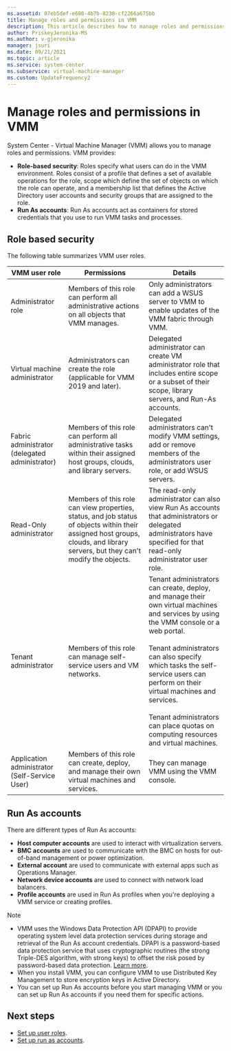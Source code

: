 ```yaml
---
ms.assetid: 07eb5def-e680-4b7b-8238-cf2266a675bb
title: Manage roles and permissions in VMM
description: This article describes how to manage roles and permissions in VMM
author: PriskeyJeronika-MS
ms.author: v-gjeronika
manager: jsuri
ms.date: 09/21/2021
ms.topic: article
ms.service: system-center
ms.subservice: virtual-machine-manager
ms.custom: UpdateFrequency2
---
```



# Manage roles and permissions in VMM



System Center - Virtual Machine Manager (VMM) allows you to manage roles and permissions. VMM provides:

- **Role-based security**: Roles specify what users can do in the VMM environment. Roles consist of a profile that defines a set of available operations for the role, scope which define the set of objects on which the role can operate, and a membership list that defines the Active Directory user accounts and security groups that are assigned to the role.
- **Run As accounts**: Run As accounts act as containers for stored credentials that you use to run VMM tasks and processes.

## Role based security

The following table summarizes VMM user roles.

**VMM user role** | **Permissions** | **Details**
--- | --- | ---
Administrator role | Members of this role can perform all administrative actions on all objects that VMM manages. | Only administrators can add a WSUS server to VMM to enable updates of the VMM fabric through VMM.
Virtual machine administrator | Administrators can create the role (applicable for VMM 2019 and later). | Delegated administrator can create VM administrator role that includes entire scope or a subset of their scope, library servers, and Run-As accounts.
Fabric administrator (delegated administrator) | Members of this role can perform all administrative tasks within their assigned host groups, clouds, and library servers. | Delegated administrators can't modify VMM settings, add or remove members of the administrators user role, or add WSUS servers.
Read-Only administrator | Members of this role can view properties, status, and job status of objects within their assigned host groups, clouds, and library servers, but they can't modify the objects. | The read-only administrator can also view Run As accounts that administrators or delegated administrators have specified for that read-only administrator user role.
Tenant administrator | Members of this role can manage self-service users and VM networks. | Tenant administrators can create, deploy, and manage their own virtual machines and services by using the VMM console or a web portal.<br/><br/> Tenant administrators can also specify which tasks the self-service users can perform on their virtual machines and services.<br/><br/> Tenant administrators can place quotas on computing resources and virtual machines.
Application administrator (Self-Service User) | Members of this role can create, deploy, and manage their own virtual machines and services. | They can manage VMM using the VMM console.


## Run As accounts

There are different types of Run As accounts:

- **Host computer accounts** are used to interact with virtualization servers.
- **BMC accounts** are used to communicate with the BMC on hosts for out-of-band management or power optimization.
- **External account** are used to communicate with external apps such as Operations Manager.
- **Network device accounts** are used to connect with network load balancers.
- **Profile accounts** are used in Run As profiles when you're deploying a VMM service or creating profiles.

>[!NOTE]
> - VMM uses the Windows Data Protection API (DPAPI) to provide operating system level data protection services during storage and retrieval of the Run As account credentials. DPAPI is a password-based data protection service that uses cryptographic routines (the strong Triple-DES algorithm, with strong keys) to offset the risk posed by password-based data protection. [Learn more](/previous-versions/ms995355(v=msdn.10)).
> - When you install VMM, you can configure VMM to use Distributed Key Management to store encryption keys in Active Directory.
> - You can set up Run As accounts before you start managing VMM or you can set up Run As accounts if you need them for specific actions.

## Next steps

- [Set up user roles](account-user-role.md).
- [Set up run as accounts](account-runas.md).
